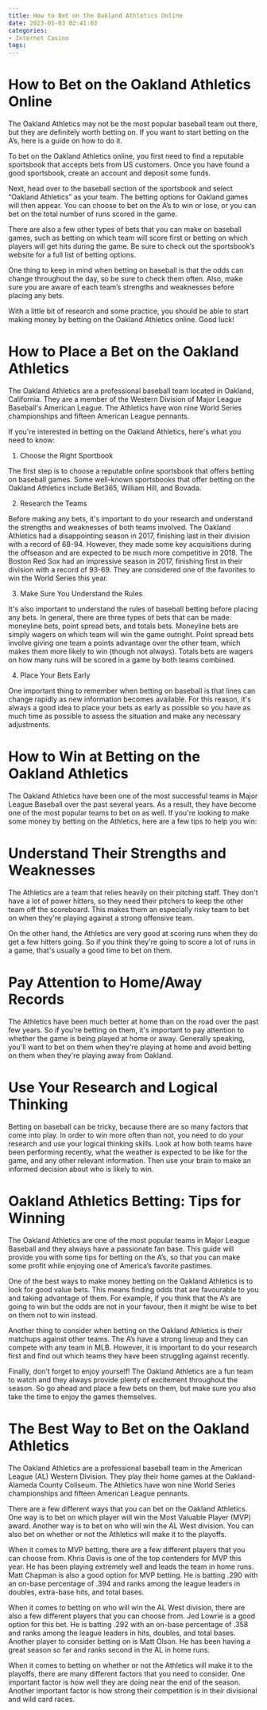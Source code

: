 ```yaml
---
title: How to Bet on the Oakland Athletics Online
date: 2023-01-03 02:41:03
categories:
- Internet Casino
tags:
---
```



#  How to Bet on the Oakland Athletics Online

The Oakland Athletics may not be the most popular baseball team out there, but they are definitely worth betting on. If you want to start betting on the A’s, here is a guide on how to do it.

To bet on the Oakland Athletics online, you first need to find a reputable sportsbook that accepts bets from US customers. Once you have found a good sportsbook, create an account and deposit some funds.

Next, head over to the baseball section of the sportsbook and select “Oakland Athletics” as your team. The betting options for Oakland games will then appear. You can choose to bet on the A’s to win or lose, or you can bet on the total number of runs scored in the game.

There are also a few other types of bets that you can make on baseball games, such as betting on which team will score first or betting on which players will get hits during the game. Be sure to check out the sportsbook’s website for a full list of betting options.

One thing to keep in mind when betting on baseball is that the odds can change throughout the day, so be sure to check them often. Also, make sure you are aware of each team’s strengths and weaknesses before placing any bets.

With a little bit of research and some practice, you should be able to start making money by betting on the Oakland Athletics online. Good luck!

#  How to Place a Bet on the Oakland Athletics

The Oakland Athletics are a professional baseball team located in Oakland, California. They are a member of the Western Division of Major League Baseball's American League. The Athletics have won nine World Series championships and fifteen American League pennants.

If you're interested in betting on the Oakland Athletics, here's what you need to know:

1. Choose the Right Sportbook

The first step is to choose a reputable online sportsbook that offers betting on baseball games. Some well-known sportsbooks that offer betting on the Oakland Athletics include Bet365, William Hill, and Bovada.

2. Research the Teams

Before making any bets, it's important to do your research and understand the strengths and weaknesses of both teams involved. The Oakland Athletics had a disappointing season in 2017, finishing last in their division with a record of 68-94. However, they made some key acquisitions during the offseason and are expected to be much more competitive in 2018. The Boston Red Sox had an impressive season in 2017, finishing first in their division with a record of 93-69. They are considered one of the favorites to win the World Series this year.

3. Make Sure You Understand the Rules

It's also important to understand the rules of baseball betting before placing any bets. In general, there are three types of bets that can be made: moneyline bets, point spread bets, and totals bets. Moneyline bets are simply wagers on which team will win the game outright. Point spread bets involve giving one team a points advantage over the other team, which makes them more likely to win (though not always). Totals bets are wagers on how many runs will be scored in a game by both teams combined.

4. Place Your Bets Early

One important thing to remember when betting on baseball is that lines can change rapidly as new information becomes available. For this reason, it's always a good idea to place your bets as early as possible so you have as much time as possible to assess the situation and make any necessary adjustments.

#  How to Win at Betting on the Oakland Athletics

The Oakland Athletics have been one of the most successful teams in Major League Baseball over the past several years. As a result, they have become one of the most popular teams to bet on as well. If you're looking to make some money by betting on the Athletics, here are a few tips to help you win:

# Understand Their Strengths and Weaknesses

The Athletics are a team that relies heavily on their pitching staff. They don't have a lot of power hitters, so they need their pitchers to keep the other team off the scoreboard. This makes them an especially risky team to bet on when they're playing against a strong offensive team.

On the other hand, the Athletics are very good at scoring runs when they do get a few hitters going. So if you think they're going to score a lot of runs in a game, that's usually a good time to bet on them.

# Pay Attention to Home/Away Records

The Athletics have been much better at home than on the road over the past few years. So if you're betting on them, it's important to pay attention to whether the game is being played at home or away. Generally speaking, you'll want to bet on them when they're playing at home and avoid betting on them when they're playing away from Oakland.

# Use Your Research and Logical Thinking

Betting on baseball can be tricky, because there are so many factors that come into play. In order to win more often than not, you need to do your research and use your logical thinking skills. Look at how both teams have been performing recently, what the weather is expected to be like for the game, and any other relevant information. Then use your brain to make an informed decision about who is likely to win.

#  Oakland Athletics Betting: Tips for Winning

The Oakland Athletics are one of the most popular teams in Major League Baseball and they always have a passionate fan base. This guide will provide you with some tips for betting on the A’s, so that you can make some profit while enjoying one of America’s favorite pastimes.

One of the best ways to make money betting on the Oakland Athletics is to look for good value bets. This means finding odds that are favourable to you and taking advantage of them. For example, if you think that the A’s are going to win but the odds are not in your favour, then it might be wise to bet on them not to win instead.

Another thing to consider when betting on the Oakland Athletics is their matchups against other teams. The A’s have a strong lineup and they can compete with any team in MLB. However, it is important to do your research first and find out which teams they have been struggling against recently.

Finally, don’t forget to enjoy yourself! The Oakland Athletics are a fun team to watch and they always provide plenty of excitement throughout the season. So go ahead and place a few bets on them, but make sure you also take the time to enjoy the games themselves.

#  The Best Way to Bet on the Oakland Athletics

The Oakland Athletics are a professional baseball team in the American League (AL) Western Division. They play their home games at the Oakland-Alameda County Coliseum. The Athletics have won nine World Series championships and fifteen American League pennants.

There are a few different ways that you can bet on the Oakland Athletics. One way is to bet on which player will win the Most Valuable Player (MVP) award. Another way is to bet on who will win the AL West division. You can also bet on whether or not the Athletics will make it to the playoffs.

When it comes to MVP betting, there are a few different players that you can choose from. Khris Davis is one of the top contenders for MVP this year. He has been playing extremely well and leads the team in home runs. Matt Chapman is also a good option for MVP betting. He is batting .290 with an on-base percentage of .394 and ranks among the league leaders in doubles, extra-base hits, and total bases.

When it comes to betting on who will win the AL West division, there are also a few different players that you can choose from. Jed Lowrie is a good option for this bet. He is batting .292 with an on-base percentage of .358 and ranks among the league leaders in hits, doubles, and total bases. Another player to consider betting on is Matt Olson. He has been having a great season so far and ranks second in the AL in home runs.

When it comes to betting on whether or not the Athletics will make it to the playoffs, there are many different factors that you need to consider. One important factor is how well they are doing near the end of the season. Another important factor is how strong their competition is in their divisional and wild card races.